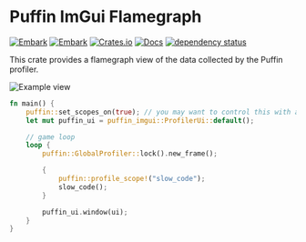 # Puffin ImGui Flamegraph

[![Embark](https://img.shields.io/badge/embark-open%20source-blueviolet.svg)](https://embark.dev)
[![Embark](https://img.shields.io/badge/discord-ark-%237289da.svg?logo=discord)](https://discord.gg/dAuKfZS)
[![Crates.io](https://img.shields.io/crates/v/puffin-imgui.svg)](https://crates.io/crates/puffin-imgui)
[![Docs](https://docs.rs/puffin-imgui/badge.svg)](https://docs.rs/puffin-imgui)
[![dependency status](https://deps.rs/repo/github/EmbarkStudios/puffin-imgui/status.svg)](https://deps.rs/repo/github/EmbarkStudios/puffin-imgui)

This crate provides a flamegraph view of the data collected by the Puffin profiler.

![Example view](flamegraph.png)

``` rust
fn main() {
    puffin::set_scopes_on(true); // you may want to control this with a flag
    let mut puffin_ui = puffin_imgui::ProfilerUi::default();

    // game loop
    loop {
        puffin::GlobalProfiler::lock().new_frame();

        {
            puffin::profile_scope!("slow_code");
            slow_code();
        }

        puffin_ui.window(ui);
    }
}
```
